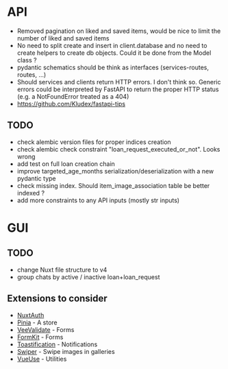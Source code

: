 # API
- Removed pagination on liked and saved items, would be nice to limit the number of liked and saved items
- No need to split create and insert in client.database and no need to create helpers to create db objects. Could it be done from the Model class ?
- pydantic schematics should be think as interfaces (services-routes, routes, ...)
- Should services and clients return HTTP errors. I don't think so. Generic errors could be interpreted by FastAPI to return the proper HTTP status (e.g. a NotFoundError treated as a 404)
- https://github.com/Kludex/fastapi-tips

## TODO
- check alembic version files for proper indices creation
- check alembic check constraint "loan_request_executed_or_not". Looks wrong
- add test on full loan creation chain
- improve targeted_age_months serialization/deserialization with a new pydantic type
- check missing index. Should item_image_association table be better indexed ?
- add more constraints to any API inputs (mostly str inputs)

# GUI

## TODO
- change Nuxt file structure to v4
- group chats by active / inactive loan+loan_request

## Extensions to consider
- [NuxtAuth](https://github.com/sidebase/nuxt-auth)
- [Pinia](https://pinia.vuejs.org/introduction.html) - A store
- [VeeValidate](https://vee-validate.logaretm.com/v4/) - Forms
- [FormKit](https://formkit.com/) - Forms
- [Toastification](https://vue-toastification.maronato.dev/) - Notifications
- [Swiper](https://swiperjs.com/element) - Swipe images in galleries
- [VueUse](https://vueuse.org/) - Utilities
